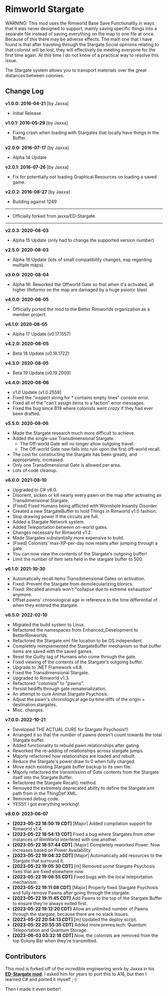 # Rimworld Stargate
WARNING: This mod uses the Rimworld Base Save Functionality in ways that it was never designed to support, 
mainly saving specific things into a separate file instead of saving everything on the map to one file at 
once. Because of this there may be adverse effects. The main one that I have found is that after traveling 
through the Stargate Social opinions relating to that colonist will be lost, they will effectively be 
meeting everyone for the first time again. At this time I do not know of a practical way to resolve this issue.

The Stargate system allows you to transport materials over the great distances between colonies.

## Change Log

**v1.0.0: 2016-04-21** [by Jaxxa]
* Initial Release

**v1.0.1: 2016-05-29** [by Jaxxa]
* Fixing crash when loading with Stargates that locally have things in the Buffer.

**v2.0.0: 2016-07-17** [by Jaxxa]
* Alpha 14 Update

**v2.0.1: 2016-07-26** [by Jaxxa]
* Fix for potentially not loading Graphical Resources on loading a saved game.

**v2.0.2: 2016-08-27** [by Jaxxa]
* Building against 1249

--------------------------------------------------------------------------------------
* Officially forked from jaxxa/ED-Stargate.
--------------------------------------------------------------------------------------

**v2.0.3: 2020-08-03**
* Alpha 15 Update (only had to change the supported version number)

**v2.5.0: 2020-08-03**
* Alpha 16 Update (lots of small compatibility changes, esp regarding multiple maps).

**v3.0.0: 2020-08-04**
* Alpha 16: Reworked the Offworld Gate so that when it's activated, all higher 
  lifeforms on the map are damaged by a huge psionic blast.

**v4.0.0: 2020-08-05**
* Officially ported the mod to the Better Rimworlds organization as a member project.

**v4.1.0: 2020-08-05**
* Alpha 17 Update (v0.17.1557)

**v4.2.0: 2020-08-05**
* Beta 18 Update (v0.18.1722)

**v4.3.0: 2020-08-05**
* Beta 19 Update (v0.19.2009)

**v4.4.0: 2020-08-06**
* v1.0 Update (v1.0.2559)
* Fixed the "inspect string for * contains empty lines" console error.
* Fixed all of the "can't assign items to a faction" error messages.
* Fixed the bug since B19 where colonists went *crazy* if they had ever been drafted.

**v5.5.0: 2020-08-06**
* Made the Stargate research much more difficult to achieve.
* Added the single-use Transdimensional Stargate.
  * The Off-world Gate will no longer allow outgoing travel.
  * The Off-world Gate now falls into ruin upon the first off-world recall.
* The cost for constructing the Stargate has been greatly, and appropriately, increased.
* Only one Transdimensional Gate is allowed per area.
* Lots of code cleanup.

**v6.0.0: 2021-08-10**
* Upgraded to C# v8.0.
* Disorient, sicken or kill nearly every pawn on the map after activating an Transdimensional Stargate.
* [Fixed] Fixed Humans being afflicted with Wormhole Insanity Disorder.
* Created a new StargateBuffer to hold Things in Rimworld v1.0 fashion.
* Stop drawing power if the circuits are full.
* Added a Stargate Network system.
* Added Teleportation between on-world gates.
* Changes necessary for Rimworld v1.2.
* Made Stargates substantially more expensive to build.
* [Fixed] Colonists' max-XP-per-day now resets after jumping through a gate.
* You can now view the contents of the Stargate's outgoing buffer!
* Limit the number of item sets held in the stargate buffer to 500.

**v6.1.0: 2021-10-30**
* Automatically recall items Transdimensional Gates on activation.
* Fixed: Prevent the Stargate from demolecularizing bionics.
* Fixed: Recalled animals won't "collapse due to extreme exhaustion" anymore.
* Offset pawns' chronological age in reference to the time differential of when they entered the stargate.

**v6.5.0: 2022-02-10**
* Migrated the build system to Linux.
* Refactored the namespaces from Enhanced_Development to BetterRimworlds.
* Refactored the Stargate.xml file location to be OS independent.
* Completely reimplemented the StargateBuffer mechanism so that buffer items are saved with the saved games.
* Reset the Guilty tag of Humans who come through the gate.
* Fixed viewing of the contents of the Stargate's outgoing buffer.
* Upgrade to .NET Framework v4.8.
* Fixed the Transdimensional Stargate.
* Upgraded to Rimworld v1.3.
* Refactored "colonists" to "pawns".
* Persist hediffs through gate rematerialization.
* An attempt to cure Animal Stargate Psychosis.
* Adjust the pawn's chronological age by time diffs of the origin + destination stargates.
* Misc. changes.

**v7.0.0: 2022-10-21**
* Developed THE ACTUAL CURE for Stargate Psychosis!!!
* Arranged it so that the number of pawns doesn't count towards the total Stargate buffer.
* Added functionality to rebuild pawn relationships after gating.
* Reworked the re-adding of relationships across stargate jumps.
* Majorly refactored how relationships are loaded and rebuilt.
* Reduce the Stargate's power draw to 0 when fully charged.
* Move each existing Stargate buffer backup to its own file.
* Majorly refactored the transmission of Gate contents from the Stargate itself into the Stargate Buffer.
* Refactored the Stargate Recall() method.
* Removed the extremely deprecated ability to define the Stargate.xml path from in the ThingDef XML.
* Removed debug code.
* YESS!! I got everything working!

**v8.0.0: 2023-06-07**
* **[2023-05-22 18:50:19 CDT]** [Major] Added compilation support for Rimworld v1.4.
* **[2023-05-22 18:54:13 CDT]** Fixed a bug where Stargates from other instances of RimWorld interfered with one another.
* **[2023-05-22 18:57:44 CDT]** [Major] Completely reworked Power: Now increases based on Power Availability.
* **[2023-05-22 19:04:32 CDT]** [Major] Automatically add resources to the Stargate that surround it.
* **[2023-05-22 19:05:30 CDT]** [m] Removed some Stargate Psychosis fixes that are fixed elsewhere now.
* **[2023-05-22 19:06:55 CDT]** Fixed bugs with the local teleportation mechanism.
* **[2023-05-22 19:11:08 CDT]** [Major] Properly fixed Stargate Psychosis and fully remove Pawns after going through the stargate.
* **[2023-05-22 19:11:45 CDT]** Add Pawns to the top of the Stargate Buffer to ensure they're always exited first.
* **[2023-05-22 19:12:20 CDT]** Allow an unlimited number of Pawns through the stargate, because there are no stack issues.
* **[2023-05-22 20:54:13 CDT]** [m] Updated the deploy script.
* **[2023-05-22 20:55:35 CDT]** Added more prereq tech: Quantum Teleportation and Quantum Storage.
* **[2023-06-03 03:32:18 CDT]** Now, the colonists are removed from the top Colony Bar when they're transmitted.

## Contributors

This mod is forked off of the incredible engineering work by Jaxxa in his [**ED-Stargate mod**](https://github.com/jaxxa/ED-Stargate).
I asked him for years to port this to A16, but then I learned C# and ported it myself ;-)

Then I made it even better!

